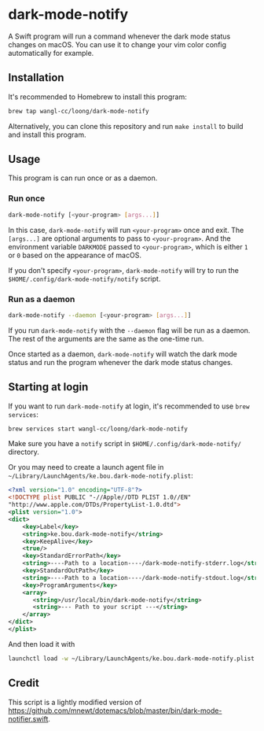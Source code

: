 # dark-mode-notify

A Swift program will run a command whenever the dark mode status changes on macOS.
You can use it to change your vim color config automatically for example.

## Installation

It's recommended to Homebrew to install this program:

```sh
brew tap wangl-cc/loong/dark-mode-notify
```

Alternatively, you can clone this repository and run `make install` to
build and install this program.

## Usage

This program is can run once or as a daemon.

### Run once

```sh
dark-mode-notify [<your-program> [args...]]
```

In this case, `dark-mode-notify` will run `<your-program>` once and exit.
The `[args...]` are optional arguments to pass to `<your-program>`.
And the environment variable `DARKMODE` passed to `<your-program>`,
which is either `1` or `0` based on the appearance of macOS.

If you don't specify `<your-program>`, `dark-mode-notify` will try to run
the `$HOME/.config/dark-mode-notify/notify` script.

### Run as a daemon

```sh
dark-mode-notify --daemon [<your-program> [args...]]
```

If you run `dark-mode-notify` with the `--daemon` flag will be run as a daemon.
The rest of the arguments are the same as the one-time run.

Once started as a daemon, `dark-mode-notify` will watch the dark mode status
and run the program whenever the dark mode status changes.

## Starting at login

If you want to run `dark-mode-notify` at login, it's recommended to use `brew services`:

```sh
brew services start wangl-cc/loong/dark-mode-notify
```

Make sure you have a `notify` script in `$HOME/.config/dark-mode-notify/` directory.

Or you may need to create a launch agent file in `~/Library/LaunchAgents/ke.bou.dark-mode-notify.plist`:

```xml
<?xml version="1.0" encoding="UTF-8"?>
<!DOCTYPE plist PUBLIC "-//Apple//DTD PLIST 1.0//EN"
"http://www.apple.com/DTDs/PropertyList-1.0.dtd">
<plist version="1.0">
<dict>
    <key>Label</key>
    <string>ke.bou.dark-mode-notify</string>
    <key>KeepAlive</key>
    <true/>
    <key>StandardErrorPath</key>
    <string>----Path to a location----/dark-mode-notify-stderr.log</string>
    <key>StandardOutPath</key>
    <string>----Path to a location----/dark-mode-notify-stdout.log</string>
    <key>ProgramArguments</key>
    <array>
       <string>/usr/local/bin/dark-mode-notify</string>
       <string>--- Path to your script ---</string>
    </array>
</dict>
</plist>
```

And then load it with

```sh
launchctl load -w ~/Library/LaunchAgents/ke.bou.dark-mode-notify.plist
```

## Credit

This script is a lightly modified version of <https://github.com/mnewt/dotemacs/blob/master/bin/dark-mode-notifier.swift>.
